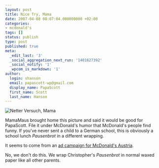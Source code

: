 ```yaml
---
layout: post
title: Nice Try, Mama
date: 2007-04-08 08:07:04.000000000 +02:00
categories:
- mcdonald's
tags: []
status: publish
type: post
published: true
meta:
  _edit_last: '3'
  _social_aggregation_next_run: '1401627392'
  _social_notify: '1'
  _wpcom_is_markdown: '1'
author:
  login: shanson
  email: papascott-wp@gmail.com
  display_name: PapaScott
  first_name: Scott
  last_name: Hanson
---
```

<p><img src="https://www.papascott.de/wordpress/wp-content/uploads/2007/04/netter-versuch-mama.jpg" alt="Netter Versuch, Mama" /></p>
<p>MamaMaus brought home this picture and said it would be good for PapaScott. File it under McDonald's humor that McDonald's people find funny. If you've never sent a child to a German school, this is obviously a school lunch <em>Pausenbrot</em> in a different wrapping.</p>
<p>It seems to come from an <a href="http://derstandard.at/?url=/?id=2464453">ad campaign for McDonald's Austria</a>.</p>
<p>No, we don't do this. We wrap Christopher's <em>Pausenbrot</em> in normal waxed paper like all other parents.</p>
